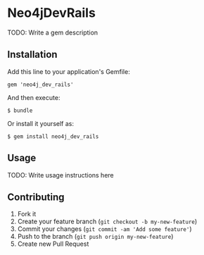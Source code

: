 # Neo4jDevRails

TODO: Write a gem description

## Installation

Add this line to your application's Gemfile:

    gem 'neo4j_dev_rails'

And then execute:

    $ bundle

Or install it yourself as:

    $ gem install neo4j_dev_rails

## Usage

TODO: Write usage instructions here

## Contributing

1. Fork it
2. Create your feature branch (`git checkout -b my-new-feature`)
3. Commit your changes (`git commit -am 'Add some feature'`)
4. Push to the branch (`git push origin my-new-feature`)
5. Create new Pull Request
